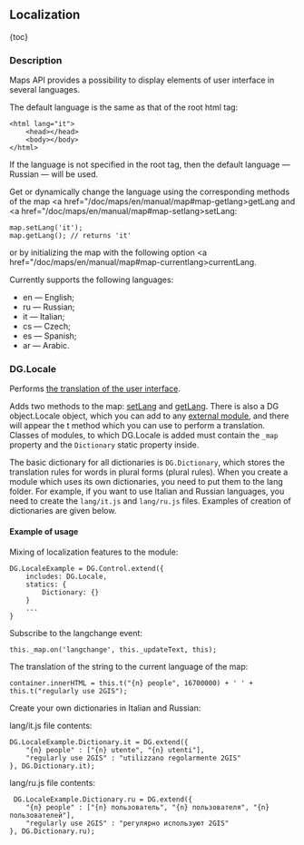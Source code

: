 ## Localization

{toc}

### Description

Maps API provides a possibility to display elements of user interface in several languages.

The default language is the same as that of the root html tag:

    <html lang="it">
        <head></head>
        <body></body>
    </html>

If the language is not specified in the root tag, then the default language — Russian — will be used.

Get or dynamically change the language using the corresponding methods of the map
<a href="/doc/maps/en/manual/map#map-getlang>getLang</a> and <a href="/doc/maps/en/manual/map#map-setlang>setLang</a>:

    map.setLang('it');
    map.getLang(); // returns 'it'

or by initializing the map with the following option <a href="/doc/maps/en/manual/map#map-currentlang>currentLang</a>.

Currently supports the following languages:

* en &mdash; English;
* ru &mdash; Russian;
* it &mdash; Italian;
* cs &mdash; Czech;
* es &mdash; Spanish;
* ar &mdash; Arabic.

### DG.Locale

Performs <a href="/doc/maps/en/manual/dg-locale">the translation of the user interface</a>.


Adds two methods to the map: <a href="/doc/maps/en/manual/map#map-setlang">setLang</a>
and <a href="/doc/maps/en/manual/map#map-getlang">getLang</a>. There is also a DG object.Locale object,
which you can add to any <a href="/doc/maps/en/manual/dg-external-modules">external module</a>,
and there will appear the t method which you can use to perform a translation.
Classes of modules, to which DG.Locale is added must contain the <code>_map</code> property and the <code>Dictionary</code>
static property inside.

The basic dictionary for all dictionaries is <code>DG.Dictionary</code>, which stores the translation rules
for words in plural forms (plural rules). When you create a module which uses its own dictionaries,
you need to put them to the lang folder. For example, if you want to use Italian and Russian languages,
you need to create the <code>lang/it.js</code> and <code>lang/ru.js</code> files. Examples of creation of dictionaries are given below.

#### Example of usage

Mixing of localization features to the module:

    DG.LocaleExample = DG.Control.extend({
        includes: DG.Locale,
        statics: {
            Dictionary: {}
        }
        ...
    }

Subscribe to the langchange event:

    this._map.on('langchange', this._updateText, this);

The translation of the string to the current language of the map:

    container.innerHTML = this.t("{n} people", 16700000) + ' ' + this.t("regularly use 2GIS");

Create your own dictionaries in Italian and Russian:

lang/it.js file contents:

    DG.LocaleExample.Dictionary.it = DG.extend({
        "{n} people" : ["{n} utente", "{n} utenti"],
        "regularly use 2GIS" : "utilizzano regolarmente 2GIS"
    }, DG.Dictionary.it);

lang/ru.js file contents:

     DG.LocaleExample.Dictionary.ru = DG.extend({
        "{n} people" : ["{n} пользователь", "{n} пользователя", "{n} пользователей"],
        "regularly use 2GIS" : "регулярно используют 2GIS"
    }, DG.Dictionary.ru);
